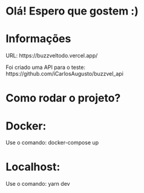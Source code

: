 <h1>Olá! Espero que gostem :)</h1>
<h1>Informações</h1>
<p>URL: https://buzzveltodo.vercel.app/</p>
<p>Foi criado uma API para o teste: https://github.com/iCarlosAugusto/buzzvel_api</p>

<h1>Como rodar o projeto?</h1>

<h1>Docker:</h1>
<p>Use o comando: docker-compose up</p>

<h1>Localhost:</h1>
<p>Use o comando: yarn dev</p>

